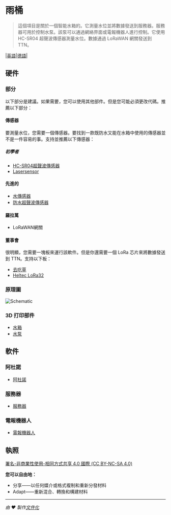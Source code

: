 # 雨桶

> 這個項目是關於一個智能水箱的。它測量水位並將數據發送到服務器。服務器可用於控制水泵。該泵可以通過網絡界面或電報機器人進行控制。它使用 HC-SR04 超聲波傳感器測量水位。數據通過 LoRaWAN 網關發送到 TTN。

\|[英語](README.md)\|[德語](de-de/README.md)\|

## 硬件

### 部分

以下部分是建議。如果需要，您可以使用其他部件。但是您可能必須更改代碼。推薦以下部分：

#### 傳感器

要測量水位，您需要一個傳感器。要找到一款既防水又能在水箱中使用的傳感器並不是一件容易的事。支持並推薦以下傳感器：

##### 初學者

-   [HC-SR04超聲波傳感器](https://www.amazon.de/gp/product/B07B4J8QZK/ref=ppx_yo_dt_b_asin_title_o00_s00?ie=UTF8&psc=1)
-   [Lasersensor](https://www.amazon.de/gp/product/B07B4J8QZK/ref=ppx_yo_dt_b_asin_title_o00_s00?ie=UTF8&psc=1)

#### 先進的

-   [水傳感器](https://www.amazon.de/gp/product/B07B4J8QZK/ref=ppx_yo_dt_b_asin_title_o00_s00?ie=UTF8&psc=1)
-   [防水超聲波傳感器](https://www.amazon.de/gp/product/B07B4J8QZK/ref=ppx_yo_dt_b_asin_title_o00_s00?ie=UTF8&psc=1)

#### 羅拉萬

-   LoRaWAN網關

#### 董事會

很明顯，您需要一塊板來運行該軟件。但是你還需要一個 LoRa 芯片來將數據發送到 TTN。支持以下板：

-   [去吃草](Hardware/TTGOLoRa32.md)
-   [Heltec LoRa32](Hardware/HeltecLoRa32.md)

### 原理圖

![Schematic](https://raw.githubusercontent.com/Regenfass/Regenfass/master/Hardware/Schematic.png)

### 3D 打印部件

-   [水箱](https://www.thingiverse.com/thing:2751000)
-   [水泵](https://www.thingiverse.com/thing:2751000)

## 軟件

### 阿杜諾

-   [阿杜諾](Software/Arduino/README.md)

### 服務器

-   [服務器](Software/Server/README.md)

### 電報機器人

-   [電報機器人](Software/TelegramBot/README.md)

## 執照

[署名-非商業性使用-相同方式共享 4.0 國際 (CC BY-NC-SA 4.0)](https://creativecommons.org/licenses/by-nc-sa/4.0/)

**您可以自由地：**

-   分享——以任何媒介或格式複制和重新分發材料
-   Adapt——重新混合、轉換和構建材料

* * *

_由 ❤️ 製作[文件化](https://docsify.js.org/)_
